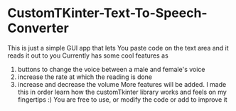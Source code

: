# CustomTKinter-Text-To-Speech-Converter
This is just a simple GUI app that lets You paste code on the text area and it reads it out to you
Currently has some cool features as 

1. buttons to change the voice between a male and female's voice
2. increase the rate at which the reading is done
3. increase and decrease the volume
More features will be added.
I made this in order learn how the customTkinter library works and feels on my fingertips :)
You are free to use, or modify the code or add to improve it
